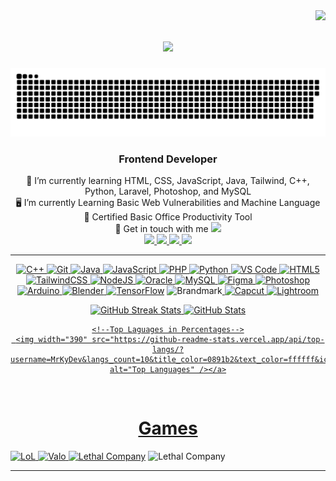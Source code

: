 <img align="right" src="https://visitor-badge.laobi.icu/badge?page_id=MrKyDev.MrKyDev" />

<h1 align="center">
        <img src="https://readme-typing-svg.herokuapp.com/?font=Righteous&size=35&center=true&vCenter=true&width=500&height=70&duration=4000&lines=Hi+There!+👋;+I'm+MrKyDev!" />
</h1>

![snake gif](https://github.com/MrKyDev/MrKyDev/blob/output/github-snake-dark.svg)

<h3 align="center">Frontend Developer</h3>

<div align="center">
  🌱 I’m currently learning HTML, CSS, JavaScript, Java, Tailwind, C++, Python, Laravel, Photoshop, and MySQL<br>
  🖥️ I’m currently Learning Basic Web Vulnerabilities and Machine Language<br>
  📝 Certified Basic Office Productivity Tool<br>
  💬 Get in touch with me <a href="mailto:kydev1323@gmail.com" class="button"><img src="https://www.pinclipart.com/picdir/big/143-1432236_contacts-us-mail-mail-gif-us-mail-gifs.png" width="3%" ></a>
</div>

<div align="center"> 
  <a href="https://www.linkedin.com/in/kyle-joshua-noel-alvaro-968061325/" target="_blank">
    <img src="https://cdn-icons-png.flaticon.com/512/174/174857.png" target="_blank" width="5%"/>
  </a>
  <a href="https://github.com/MrKyDev" target="_blank">
     <img src="https://cdn3d.iconscout.com/3d/free/thumb/free-github-8173947-6491025.png" target="_blank" width="5%" />
  </a>
  <a href="https://www.instagram.com/kydev_pcm2600" target="_blank">
     <img src="https://cdn-icons-png.flaticon.com/512/2111/2111463.png" target="_blank" width="5%"/> 
  </a>
  <a href="https://www.facebook.com/PCM2600" target="_blank">
     <img src="https://cdn-icons-png.flaticon.com/512/733/733547.png" target="_blank" width="5%"/> 
  </a>
</div>

<hr/>

<p align="center">
<a href="https://docs.microsoft.com/en-us/cpp/?view=msvc-170" target="_blank" rel="noreferrer">
<img src="https://raw.githubusercontent.com/danielcranney/readme-generator/main/public/icons/skills/cplusplus-colored.svg" width="60" height="60" alt="C++" /></a><a href="https://git-scm.com/" target="_blank" rel="noreferrer">
<img src="https://raw.githubusercontent.com/danielcranney/readme-generator/main/public/icons/skills/git-colored.svg" width="60" height="60" alt="Git" /></a><a href="https://www.oracle.com/java/" target="_blank" rel="noreferrer">
<img src="https://raw.githubusercontent.com/danielcranney/readme-generator/main/public/icons/skills/java-colored.svg" width="60" height="60" alt="Java" /></a><a href="https://developer.mozilla.org/en-US/docs/Web/JavaScript" target="_blank" rel="noreferrer">
<img src="https://raw.githubusercontent.com/danielcranney/readme-generator/main/public/icons/skills/javascript-colored.svg" width="60" height="60" alt="JavaScript" /></a><a href="https://www.php.net/" target="_blank" rel="noreferrer">
<img src="https://raw.githubusercontent.com/danielcranney/readme-generator/main/public/icons/skills/php-colored.svg" width="60" height="60" alt="PHP" /></a><a href="https://www.python.org/" target="_blank" rel="noreferrer">
<img src="https://raw.githubusercontent.com/danielcranney/readme-generator/main/public/icons/skills/python-colored.svg" width="60" height="60" alt="Python" /></a><a href="https://code.visualstudio.com/" target="_blank" rel="noreferrer"> 
<img src="https://raw.githubusercontent.com/danielcranney/readme-generator/main/public/icons/skills/visualstudiocode.svg" width="60" height="60" alt="VS Code" /></a><a href="https://www.sublimetext.com/index2" target="_blank" rel="noreferrer">
<img src="https://raw.githubusercontent.com/danielcranney/readme-generator/main/public/icons/skills/html5-colored.svg" width="60" height="60" alt="HTML5" /></a><a href="https://jquery.com/" target="_blank" rel="noreferrer"> 
<img src="https://raw.githubusercontent.com/danielcranney/readme-generator/main/public/icons/skills/tailwindcss-colored.svg" width="60" height="60" alt="TailwindCSS" /></a><a href="https://getbootstrap.com/" target="_blank" rel="noreferrer">
<img src="https://raw.githubusercontent.com/danielcranney/readme-generator/main/public/icons/skills/nodejs-colored.svg" width="60" height="60" alt="NodeJS" /></a><a href="https://www.oracle.com/uk/index.html" target="_blank" rel="noreferrer">
<img src="https://raw.githubusercontent.com/danielcranney/readme-generator/main/public/icons/skills/oracle-colored.svg" width="60" height="60" alt="Oracle" /></a><a href="https://www.mongodb.com/" target="_blank" rel="noreferrer">
<img src="https://raw.githubusercontent.com/danielcranney/readme-generator/main/public/icons/skills/mysql-colored.svg" width="60" height="60" alt="MySQL" /></a><a href="https://firebase.google.com/" target="_blank" rel="noreferrer">
<img src="https://raw.githubusercontent.com/danielcranney/readme-generator/main/public/icons/skills/figma-colored.svg" width="60" height="60" alt="Figma" /></a><a href="https://www.adobe.com/uk/products/premiere.html" target="_blank" rel="noreferrer">
<img src="https://raw.githubusercontent.com/danielcranney/readme-generator/main/public/icons/skills/photoshop-colored.svg" width="60" height="60" alt="Photoshop" /></a><a href="https://wix.com" target="_blank" rel="noreferrer">
<img src="https://raw.githubusercontent.com/danielcranney/readme-generator/main/public/icons/skills/arduino-colored.svg" width="60" height="60" alt="Arduino" /></a><a href="https://www.blender.org/" target="_blank" rel="noreferrer">
<img src="https://raw.githubusercontent.com/danielcranney/readme-generator/main/public/icons/skills/blender-colored.svg" width="60" height="60" alt="Blender" />
</a><a href="https://www.docker.com/" target="_blank" rel="noreferrer">
<img src="https://raw.githubusercontent.com/danielcranney/readme-generator/main/public/icons/skills/tensorflow-colored.svg" width="60" height="60" alt="TensorFlow" /></a>
<img src="https://assets-global.website-files.com/644238b1cf656a0846763003/6486d8b0fa5e67a38ff964d3_brandmark-icon-filled-256.webp" width="60" height="60" alt="Brandmark" /></a><a href="https://getbootstrap.com/" target="_blank" rel="noreferrer">
<img src="https://freelogopng.com/images/all_img/1664284918capcut-icon-png.png" width="60" height="60" alt="Capcut" /></a><a href="https://getbootstrap.com/" target="_blank" rel="noreferrer">
<img src="https://laurashoe.com/wp-content/uploads/2019/01/Lightroom-new-logo.png" width="60" height="60" alt="Lightroom" /></a><a href="https://getbootstrap.com/" target="_blank" rel="noreferrer">
</p>

<div align="center">
  <!-- Streak Stats -->
  <img width="390" src="https://streak-stats.demolab.com/?user=MrKyDev&theme=react&hide_border=true" alt="GitHub Streak Stats"/>

  <!-- GitHub Stats -->
  <img width="390" src="https://github-readme-stats.vercel.app/api?username=MrKyDev&count_private=true&show_icons=true&theme=react&rank_icon=github&border_radius=10" alt="GitHub Stats"/>

  <!-- Top Languages -->
  <br/>

    <!--Top Laguages in Percentages-->
     <img width="390" src="https://github-readme-stats.vercel.app/api/top-langs/?username=MrKyDev&langs_count=10&title_color=0891b2&text_color=ffffff&icon_color=0891b2&bg_color=1c1917&hide_border=true&locale=en&custom_title=Top%20%Languages" alt="Top Languages" /></a>
</div>
</div>
</br>

<rm>    
    <div>
        
<h1 align="center">Games</h1>
<img src="https://i.imgur.com/6PSraK6.jpg" width="60" height="60" alt="LoL" /></a><a href="https://getbootstrap.com/" target="_blank" rel="noreferrer">
<img src="https://th.bing.com/th/id/OIP.E334G0500JuhIqSBLnoPpAHaFD?w=1200&h=818&rs=1&pid=ImgDetMain" width="70" height="60" alt="Valo" /></a><a href="https://getbootstrap.com/" target="_blank" rel="noreferrer">
<img src="https://th.bing.com/th/id/OIP.fDZ8q2nv3-rBi7RXAYnKGQHaEK?rs=1&pid=ImgDetMain" width="70" height="60" alt="Lethal Company" /></a><a href="https://getbootstrap.com/" target="_blank" rel="noreferrer"></a>
<img src="https://brandslogos.com/wp-content/uploads/images/large/grand-theft-auto-v-logo.png" width="70" height="60" alt="Lethal Company" /></a><a href="https://getbootstrap.com/" target="_blank" rel="noreferrer"></a>

<br/>
        
<hr/>
